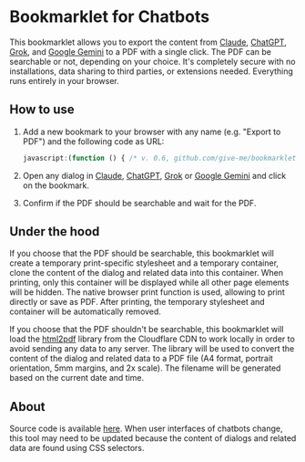 # Bookmarklet for Chatbots

This bookmarklet allows you to export the content from [Claude](https://claude.ai/), [ChatGPT](https://chatgpt.com/),
[Grok](https://grok.com/), and [Google Gemini](https://gemini.google.com/) to a PDF with a single click. The PDF can be searchable or not, depending on your choice.
It's completely secure with no installations, data sharing to third parties, or extensions needed. Everything runs
entirely in your browser.

## How to use

1. Add a new bookmark to your browser with any name (e.g. "Export to PDF") and the following code as URL:

   ```javascript
   javascript:(function () { /* v. 0.6, github.com/give-me/bookmarklets */ let elements = []; switch (location.hostname) { case 'claude.ai': elements.push(document.querySelector('div[data-test-render-count]').parentElement); elements.push(document.querySelector('div.ease-out.w-full[class*="overflow-"]')); break; case 'chatgpt.com': elements.push(document.querySelector('article').parentElement); elements.push(document.querySelector('section.popover>main')); break; case 'grok.com': elements.push(document.querySelector('div.\\@container\\/main>div:first-child>div')); elements.push(document.querySelector('aside')); break; case 'gemini.google.com': elements.push(document.querySelector('query-text-line')); elements.push(document.querySelector('response-content')); break; default: return alert(location.hostname + ' is not supported. Supported sites are: claude.ai, chatgpt.com, grok.com, gemini.google.com'); } console.debug(`Found elements at ${location.hostname}:`, elements); elements = elements.filter(n => n); if (confirm('Confirm if a PDF should be searchable')) { let temp = document.createElement('div'); temp.id = 'id-' + Math.random().toString(36).slice(2, 9); elements.forEach(el => el && temp.appendChild(el.cloneNode(true))); let style = document.createElement('style'); style.textContent = `@media print{body>*{display:none!important}#${temp.id}{display:flex!important;flex-direction:column}}`; document.head.appendChild(style); document.body.appendChild(temp); print(); setTimeout(() => { document.head.removeChild(style); document.body.removeChild(temp); }, 1000); } else { let script = document.createElement('script'); script.src = 'https://cdnjs.cloudflare.com/ajax/libs/html2pdf.js/0.10.3/html2pdf.bundle.min.js'; script.onload = function () { let ts = new Date().toISOString().replace(/[-:T.]/g, '').slice(0, 14); let pdf = html2pdf().set({ margin: 5, filename: `${ts}.pdf`, html2canvas: {scale: 2, logging: false} }).from(elements.shift()); elements.forEach(el => pdf = pdf.toPdf().get('pdf').then(pdfObj => pdfObj.addPage()).from(el).toContainer().toCanvas().toPdf()); pdf.save(); }; document.body.appendChild(script); } })();
   ```

2. Open any dialog in [Claude](https://claude.ai/), [ChatGPT](https://chatgpt.com/), [Grok](https://grok.com/) or [Google Gemini](https://gemini.google.com/) and
   click on the bookmark.
3. Confirm if the PDF should be searchable and wait for the PDF.

## Under the hood

If you choose that the PDF should be searchable, this bookmarklet will create a temporary print-specific stylesheet and
a temporary container, clone the content of the dialog and related data into this container. When printing, only this
container will be displayed while all other page elements will be hidden. The native browser print function is used,
allowing to print directly or save as PDF. After printing, the temporary stylesheet and container will be automatically
removed.

If you choose that the PDF shouldn't be searchable, this bookmarklet will load
the [html2pdf](https://github.com/eKoopmans/html2pdf.js) library from the Cloudflare CDN to work locally in order to
avoid sending any data to any server. The library will be used to convert the content of the dialog and related data to
a PDF file (A4 format, portrait orientation, 5mm margins, and 2x scale). The filename will be generated based on the
current date and time.

## About

Source code is available [here](https://github.com/give-me/bookmarklets/blob/main/bookmarklets/pdf.js). When user
interfaces of chatbots change, this tool may need to be updated because the content of dialogs and related data are
found using CSS selectors.

